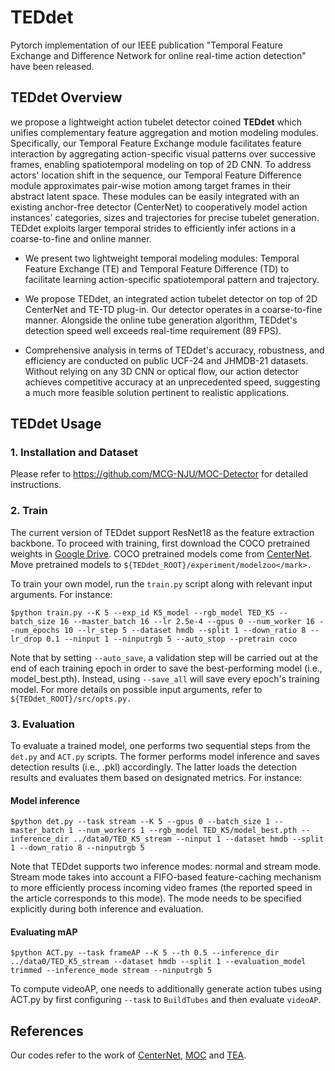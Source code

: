 # TEDdet
Pytorch implementation of our IEEE publication "Temporal Feature Exchange and Difference Network for online real-time action detection" have been released.

## TEDdet Overview
we propose a lightweight action tubelet detector coined **TEDdet** which unifies complementary feature aggregation and motion modeling modules. Specifically, our Temporal Feature Exchange module facilitates feature interaction by aggregating action-specific visual patterns over successive frames, enabling spatiotemporal modeling on top of 2D CNN. To address actors' location shift in the sequence, our Temporal Feature Difference module approximates pair-wise motion among target frames in their abstract latent space. These modules can be easily integrated with an existing anchor-free detector (CenterNet) to cooperatively model action instances' categories, sizes and trajectories for precise tubelet generation. TEDdet exploits larger temporal strides to efficiently infer actions in a coarse-to-fine and online manner. 

* We present two lightweight temporal modeling modules: Temporal Feature Exchange (TE) and Temporal Feature Difference (TD) to facilitate learning action-specific spatiotemporal pattern and trajectory.

* We propose TEDdet, an integrated action tubelet detector on top of 2D CenterNet and TE-TD plug-in. Our detector operates in a coarse-to-fine manner. Alongside the online tube generation algorithm, TEDdet's detection speed well exceeds real-time requirement (89 FPS).

* Comprehensive analysis in terms of TEDdet's accuracy, robustness, and efficiency are conducted on public UCF-24 and JHMDB-21 datasets. Without relying on any 3D CNN or optical flow, our action detector achieves competitive accuracy at an unprecedented speed, suggesting a much more feasible solution pertinent to realistic applications.

## TEDdet Usage
### 1. Installation and Dataset
Please refer to https://github.com/MCG-NJU/MOC-Detector for detailed instructions.

### 2. Train
The current version of TEDdet support ResNet18 as the feature extraction backbone. To proceed with training, first download the COCO pretrained weights in [Google Drive](https://drive.google.com/drive/folders/1r2uYo-4hL6oOzRARFsYIn5Pu2Lv7VS6m). COCO pretrained models come from [CenterNet](https://github.com/xingyizhou/CenterNet). Move pretrained models to ```${TEDdet_ROOT}/experiment/modelzoo</mark>.```

To train your own model, run the ```train.py``` script along with relevant input arguments. For instance:

```
$python train.py --K 5 --exp_id K5_model --rgb_model TED_K5 --batch_size 16 --master_batch 16 --lr 2.5e-4 --gpus 0 --num_worker 16 --num_epochs 10 --lr_step 5 --dataset hmdb --split 1 --down_ratio 8 --lr_drop 0.1 --ninput 1 --ninputrgb 5 --auto_stop --pretrain coco 
```

Note that by setting ```--auto_save```, a validation step will be carried out at the end of each training epoch in order to save the best-performing model (i.e., model_best.pth). Instead, using ```--save_all``` will save every epoch's training model. For more details on possible input arguments, refer to ```${TEDdet_ROOT}/src/opts.py.```

### 3. Evaluation
To evaluate a trained model, one performs two sequential steps from the ```det.py``` and ```ACT.py``` scripts. The former performs model inference and saves detection results (i.e., .pkl) accordingly. The latter loads the detection results and evaluates them based on designated metrics. For instance:

#### Model inference 
```
$python det.py --task stream --K 5 --gpus 0 --batch_size 1 --master_batch 1 --num_workers 1 --rgb_model TED_K5/model_best.pth --inference_dir ../data0/TED_K5_stream --ninput 1 --dataset hmdb --split 1 --down_ratio 8 --ninputrgb 5 
```

Note that TEDdet supports two inference modes: normal and stream mode. Stream mode takes into account a FIFO-based feature-caching mechanism to more efficiently process incoming video frames (the reported speed in the article corresponds to this mode). The mode needs to be specified explicitly during both inference and evaluation.

#### Evaluating mAP

```
$python ACT.py --task frameAP --K 5 --th 0.5 --inference_dir ../data0/TED_K5_stream --dataset hmdb --split 1 --evaluation_model trimmed --inference_mode stream --ninputrgb 5
```
To compute videoAP, one needs to additionally generate action tubes using ACT.py by first configuring ```--task``` to ```BuildTubes``` and then evaluate ```videoAP```.

## References
Our codes refer to the work of [CenterNet](https://github.com/xingyizhou/CenterNet), [MOC](https://github.com/MCG-NJU/MOC-Detector) and [TEA](https://github.com/Phoenix1327/tea-action-recognition).
